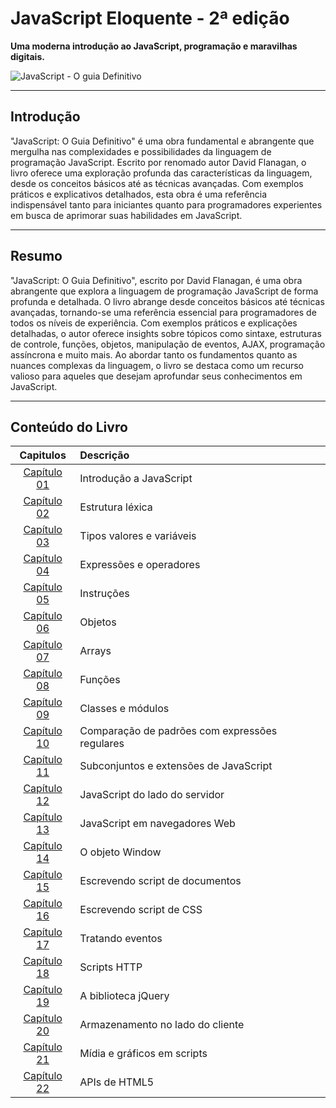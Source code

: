 # JavaScript Eloquente - 2ª edição

**Uma moderna introdução ao JavaScript, programação e maravilhas digitais.**

![JavaScript - O guia Definitivo](https://dl4326nmjp5rc.cloudfront.net/Custom/Content/Products/98/68/986893_javascript-ebook_z3_636851321159863968.jpg)

---

## Introdução

"JavaScript: O Guia Definitivo" é uma obra fundamental e abrangente que mergulha nas complexidades e possibilidades da linguagem de programação JavaScript. Escrito por renomado autor David Flanagan, o livro oferece uma exploração profunda das características da linguagem, desde os conceitos básicos até as técnicas avançadas. Com exemplos práticos e explicativos detalhados, esta obra é uma referência indispensável tanto para iniciantes quanto para programadores experientes em busca de aprimorar suas habilidades em JavaScript.

---

## Resumo

"JavaScript: O Guia Definitivo", escrito por David Flanagan, é uma obra abrangente que explora a linguagem de programação JavaScript de forma profunda e detalhada. O livro abrange desde conceitos básicos até técnicas avançadas, tornando-se uma referência essencial para programadores de todos os níveis de experiência. Com exemplos práticos e explicações detalhadas, o autor oferece insights sobre tópicos como sintaxe, estruturas de controle, funções, objetos, manipulação de eventos, AJAX, programação assíncrona e muito mais. Ao abordar tanto os fundamentos quanto as nuances complexas da linguagem, o livro se destaca como um recurso valioso para aqueles que desejam aprofundar seus conhecimentos em JavaScript.

---

## Conteúdo do Livro

|                                          Capitulos                                          | Descrição                                      |
| :-----------------------------------------------------------------------------------------: | :--------------------------------------------- |
|                        [Capítulo 01](./01-introdução-a-javascript/)                         | Introdução a JavaScript                        |
|               [Capítulo 02](./parte1-javascript-baisco/02-estrutura-lexica/)                | Estrutura léxica                               |
|            [Capítulo 03](./parte1-javascript-baisco/03-tipo-valore-e-variaveis/)            | Tipos valores e variáveis                      |
|            [Capítulo 04](./parte1-javascript-baisco/04-expressoes-e-operadores/)            | Expressões e operadores                        |
|                  [Capítulo 05](./parte1-javascript-baisco/05-instrucoes/)                   | Instruções                                     |
|                    [Capítulo 06](./parte1-javascript-baisco/06-objetos/)                    | Objetos                                        |
|                    [Capítulo 07](./parte1-javascript-baisco/07-arrays/)                     | Arrays                                         |
|                    [Capítulo 08](./parte1-javascript-baisco/08-funcoes/)                    | Funções                                        |
|               [Capítulo 09](./parte1-javascript-baisco/09-classes-e-modulos/)               | Classes e módulos                              |
| [Capítulo 10](./parte1-javascript-baisco/10-comparacao-de-padrao-com-expressoes-regulares/) | Comparação de padrões com expressões regulares |
|    [Capítulo 11](./parte1-javascript-baisco/11-subconjuntos-e-extensões-de-javascript/)     | Subconjuntos e extensões de JavaScript         |
|        [Capítulo 12](./parte1-javascript-baisco/12-javascript-do-lado-do-servidor/)         | JavaScript do lado do servidor                 |
|   [Capítulo 13](./parte2-javascript-do-lado-do-cliente/13-javascript-em-navegadores-web/)   | JavaScript em navegadores Web                  |
|          [Capítulo 14](./parte2-javascript-do-lado-do-cliente/14-o-objeto-window/)          | O objeto Window                                |
|  [Capítulo 15](./parte2-javascript-do-lado-do-cliente/15-escrevendo-script-de-documentos/)  | Escrevendo script de documentos                |
|     [Capítulo 16](./parte2-javascript-do-lado-do-cliente/16-escrevendo-script-de-css/)      | Escrevendo script de CSS                       |
|          [Capítulo 17](./parte2-javascript-do-lado-do-cliente/17-tratando-evento/)          | Tratando eventos                               |
|                                       [Capítulo 18]()                                       | Scripts HTTP                                   |
|                                       [Capítulo 19]()                                       | A biblioteca jQuery                            |
|                                       [Capítulo 20]()                                       | Armazenamento no lado do cliente               |
|                                       [Capítulo 21]()                                       | Mídia e gráficos em scripts                    |
|                                       [Capítulo 22]()                                       | APIs de HTML5                                  |
